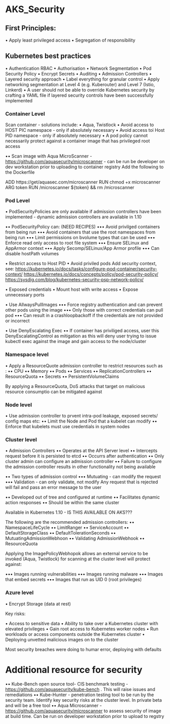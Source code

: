 # AKS_Security


## First Principles:

• Apply least privileged access
• Segregation of responsibility


## Kubernetes best practices

• Authentication RBAC
• Authorisation
• Network Segmentation
• Pod Security Policy
• Encrypt Secrets
• Auditing
• Admission Controllers
• Layered security approach
• Label everything for granular control
• Apply networking segmentation at Level 4 (e.g. Kuberouter) and Level 7 (Istio, Linkerd)
• A user should not be able to override Kubernetes security by crafting a YAML file if layered security controls have been successfully implemented

### Container Level 

Scan container - solutions include:
• Aqua, Twistlock
• Avoid access to HOST PIC namespace - only if absolutely necessary
• Avoid access toi Host PID namespace - only if absolutely necessary
• A pod policy cannot necessarily protect against a container image that has privileged root access

•• Scan image with Aqua MicroScanner - https://github.com/aquasecurity/microscanner - can be run be developer on dev workstation prior to uploading to container registry
Add the following to the Dockerfile

ADD https://get/aquasec.com/microscanner
RUN chmod +x microscanner
ARG token
RUN /microscanner ${token} && rm /microscanner

### Pod Level

• PodSecurityPolicies are only available if admission controllers have been implemented - dynamic admission controllers are available in 1.10

•• PodSecurityPolicy can: (NEED RECIPES)
••• Avoid privilged containers from being run
••• Avoid containers that use the root namespaces from being run
••• Limit permissions on bvolume types that can be used
••• Enforce read only access to root file system
••• Ensure SELinux and AppArmor context
••• Apply Secomp/SELinux/App Armor profile
••• Can disable hostPath volumes

• Restrict access to Host PID
• Avoid priviled pods
Add security context, see:
https://kubernetes.io/docs/tasks/configure-pod-container/security-context/
https://kubernetes.io/docs/concepts/policy/pod-security-policy/
https://sysdig.com/blog/kubernetes-security-psp-network-policy/

• Exposed credentials
• Mount host with write access
• Expose unnecessary ports

• Use AllwaysPullImages
••• Force registry authentication and can prevent other pods using the image
••• Only those with correct credentials can pull pod
••• Can result in a crashloopbackoff if the credentials are not provided or incorrect

• Use DenyEscalating Exec
•• If container has priviliged access, user this DenyEscalatingControl as mitigation as this will deny user trying to issue kubectl exec against the image and gain access to the node/cluster

### Namespace level

• Apply a ResourceQuote admission controller to restrict resources such as :
•• CPU
•• Memory
•• Pods
•• Services
•• ReplicationControllers
•• ResourceQuota
•• Secrets
•• PersistentVolumeClaims

By applying a ResourceQuota, DoS attacks that target on malicious resource consumptio can be mitigated against

### Node level

• Use admission controller to prvent intra-pod leakage, exposed secrets/ config maps etc:
•• Limit the Node and Pod that a kubelet can modify
•• Enforce that kubelets must use credentials in system nodes

### Cluster level
• Admission Controllers
•• Operates at the API Server level
•• Intercepts request before it is persisted to etcd
•• Occurrs after authentication
•• Only cluster admin can configure an admission controller
•• Failure to configure the admission controller results in other functionality not being available

•• Two types of admission control
••• Mutuating - can modify the request
••• Validation - can only validate, not modify
Any request that is rejected will fail and pass an error message to the user

•• Developed out of tree and configured at runtime
•• Facilitates dynamic action responses
•• Should be within the same cluster

Available in Kubernetes 1.10 - IS THIS AVAILABLE ON AKS???

The following are the recommended admission controllers:
•• NamespaceLifeCycle
•• LimitRanger
•• ServiceAccount
•• DefaultStorageClass
•• DefaultTolerationSeconds
•• MutuatingAdmissionWebhoon
•• Validating AdmissionWebhook
•• ResourceQuota

Applying the ImagePolicyWebhopok allows an external service to be invoked (Aqua, Twistlock) for scanning at the cluster level will protect against:

••• Images running vulnerabilities
••• Images running malware
••• Images that embed secrets
••• Images that run as UID 0 (root privileges)



### Azure level

• Encrypt Storage (data at rest)



Key risks:

• Access to sensitive data
• Ability to take over a Kubernetes cluster with elevated privileges
• Gain root access to Kubernetes worker nodes
• Run workloads or access components outside the Kubernetes cluster
• Deploying unvetted malicious images on to the cluster


Most security breaches were doing to humar error, deploying with defaults


# Additional resource for security
•• Kube-Bench open source tool- CIS benchmark testing - https://github.com/aquasecurity/kube-bench . This will raise issues and remediations
•• Kube-Hunter - penetration testing tool to be run by the security team. Identify key security risks at the cluster level. In private beta and will be a free tool
•• Aqua Microscanner - https://github.com/aquasecurity/microscanner to assess security of image at build time. Can be run on developer workstation prior to upload to regstry




